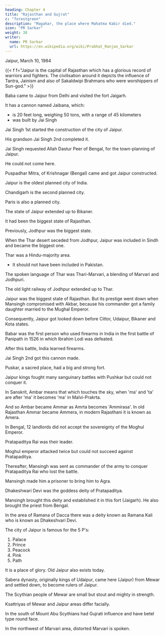 ```yaml
---
heading: Chapter 4
title: "Rajasthan and Gujrat"
c: "forestgreen"
description: "Magahar, the place where Mahatma Kabir died."
icon: "PR Sarkar"
weight: 38
writer:
  name: PR Sarkar
  url: https://en.wikipedia.org/wiki/Prabhat_Ranjan_Sarkar
---
```




<!-- 80 -->

Jaipur, March 10, 1984

{{< f f="Jaipur is the capital of Rajasthan which has a glorious record of warriors and fighters. The civilisation around it depicts the influence of Tantra, Jainism and also of Sakaldwipi Brahmans who were worshippers of Sun-god." >}}


Baba came to Jaipur from Delhi and visited the fort Jaigarh. 

It has a cannon named Jaibana, which:
- is 20 feet long, weighing 50 tons, with a range of 45 kilometers
- was built by Jai Singh

Jai Singh 1st started the construction of the city of Jaipur.

His grandson Jai Singh 2nd completed it.

Jai Singh requested Allah Dastur Peer of Bengal, for the town-planning of Jaipur. 

He could not come here. 

Puspadhar Mitra, of Krishnagar (Bengal) came and got Jaipur constructed.

Jaipur is the oldest planned city of India. 

Chandigarh is the second planned city. 

Paris is also a planned city.

The state of Jaipur extended up to Bikaner. 

It had been the biggest state of Rajasthan. 

Previously, Jodhpur was the biggest state.

When the Thar desert seceded from Jodhpur, Jaipur was included in Sindh and became the biggest one. 

Thar was a Hindu-majority area.
- It should not have been included in Pakistan.

The spoken language of Thar was Thari-Marvari, a blending of Marvari and Jodhpuri. 

The old light railway of Jodhpur extended up to Thar.

Jaipur was the biggest state of Rajasthan. But its prestige went down when Mansingh compromised with Akbar, because his commander got a family daughter married to the Mughal Emperor.

Consequently, Jaipur got looked down before Cittor, Udaipur, Bikaner and Kota states.

<!-- 81 -->

Babar was the first person who used firearms in India in the first battle of Panipath in 1526 in which Ibrahim Lodi was defeated. 

After this battle, India learned firearms. 

Jai Singh 2nd got this cannon made. 

Puskar, a sacred place, had a big and strong fort. 

Jaipur kings fought many sanguinary battles with Pushkar but could not conquer it.

In Sanskrit, Ambar means that which touches the sky, when 'ma' and 'ta' are after 'ma' it becomes 'ma' in Malvi-Prakrta.

And so Ambar became Ammar as Amrta becomes 'Ammirasa'. In old Rajasthan Ammar became Ammera, in modern Rajasthani it is known as Amera.

In Bengal, 12 landlords did not accept the sovereignty of the Moghul Emperor.

Pratapaditya Rai was their leader. 

Moghul emperor attacked twice but could not succeed against Pratapaditya. 

Thereafter, Mansingh was sent as commander of the army to conquer Pratapaditya Rai who lost the battle. 

Mansingh made him a prisoner to bring him to Agra. 

Dhakeshwari Devi was the goddess deity of Pratapaditya. 

Mansingh brought this deity and established it in this fort (Jaigarh). He also brought the priest from Bengal. 

In the area of Ramana of Dacca there was a deity known as Ramana Kali who is known as Dhakeshvari Devi.

The city of Jaipur is famous for the 5 P's:

1. Palace
2. Prince
3. Peacock
4. Pink
5. Path

It is a place of glory. Old Jaipur also exists today. 

Sabera dynasty, originally kings of Udaipur, came here (Jaipur) from Mewar and settled down, to become rulers of Jaipur.

The Scythian people of Mewar are small but stout and mighty in strength. 

Ksattriyas of Mewar and Jaipur areas differ facially. 

In the south of Mount Abu Scythians had Gujrati influence and have betel type round face. 

In the northwest of Marvari area, distorted Marvari is spoken.


